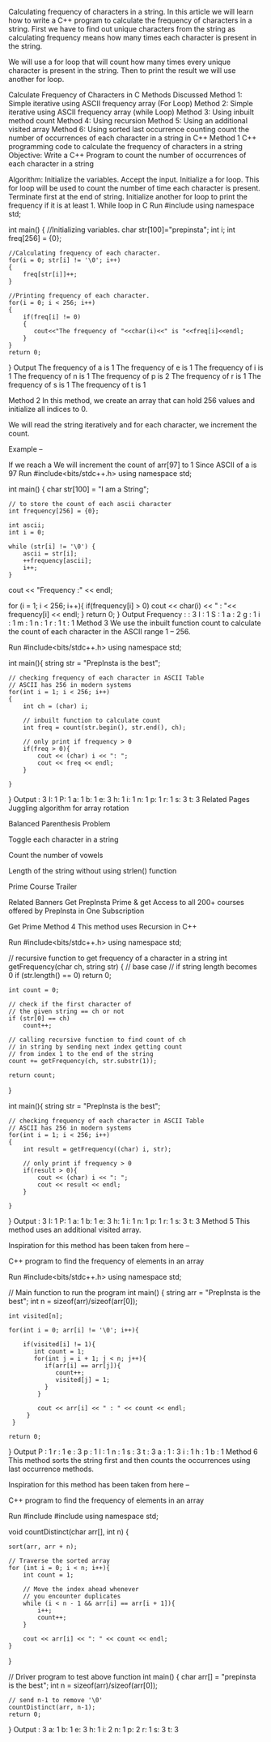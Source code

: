 Calculating frequency of characters in a string.
In this article we will learn how to write a C++ program to calculate the frequency of characters in a string. First we have to find out unique characters from the string as calculating frequency means how many times each character is present in the string.

We will use a for loop that will count how many times every unique character is present in the string. Then to print the result we will use another for loop.

Calculate Frequency of Characters in C
Methods Discussed
Method 1: Simple iterative using ASCII frequency array (For Loop)
Method 2: Simple iterative using ASCII frequency array (while Loop)
Method 3: Using inbuilt method count
Method 4: Using recursion
Method 5: Using an additional visited array
Method 6: Using sorted last occurrence counting
count the number of occurrences of each character in a string in C++
Method 1
C++ programming code to calculate the frequency of characters in a string
Objective: Write a C++ Program to count the number of occurrences of each character in a string

Algorithm:
Initialize the variables.
Accept the input.
Initialize a for loop.
This for loop will be used to count the number of time each character is present.
Terminate first at the end of string. 
Initialize another for loop to print the frequency if it is at least 1.
While loop in C
Run
#include <iostream>
using namespace std;

int main()
{
    //Initializing variables.
    char str[100]="prepinsta";
    int i;
    int freq[256] = {0};
    
    //Calculating frequency of each character.
    for(i = 0; str[i] != '\0'; i++)
    {
        freq[str[i]]++;
    }
    
    //Printing frequency of each character.
    for(i = 0; i < 256; i++)
    {
        if(freq[i] != 0)
        {
           cout<<"The frequency of "<<char(i)<<" is "<<freq[i]<<endl;
        }
    }
    return 0;
}
Output
The frequency of a is 1
The frequency of e is 1
The frequency of i is 1
The frequency of n is 1
The frequency of p is 2
The frequency of r is 1
The frequency of s is 1
The frequency of t is 1

Method 2
In this method, we create an array that can hold 256 values and initialize all indices to 0.

We will read the string iteratively and for each character, we increment the count.

Example –

If we reach a
We will increment the count of arr[97] to 1
Since ASCII of a is 97
Run
#include<bits/stdc++.h>
using namespace std;

int main() {
    char str[100] = "I am a String";
    
    // to store the count of each ascii character
    int frequency[256] = {0};
    
    int ascii;
    int i = 0;
    
    while (str[i] != '\0') {
        ascii = str[i];
        ++frequency[ascii];
        i++;
    }
   cout << "Frequency :" << endl;
   
   for (i = 1; i < 256; i++){ 
        if(frequency[i] > 0)
           cout << char(i) << " : "<< frequency[i] << endl;
   }
   return 0;
}
Output
Frequency :
  : 3
I : 1
S : 1
a : 2
g : 1
i : 1
m : 1
n : 1
r : 1
t : 1
Method 3
We use the inbuilt function count to calculate the count of each character in the ASCII range 1 – 256.

Run
#include<bits/stdc++.h>
using namespace std;
 
int main(){
    string str = "PrepInsta is the best";
    
    // checking frequency of each character in ASCII Table
    // ASCII has 256 in modern systems
    for(int i = 1; i < 256; i++)
    {
        int ch = (char) i;
        
        // inbuilt function to calculate count
        int freq = count(str.begin(), str.end(), ch);
        
        // only print if frequency > 0
        if(freq > 0){
            cout << (char) i << ": ";
            cout << freq << endl;
        }
        
    }
}
Output
: 3
I: 1
P: 1
a: 1
b: 1
e: 3
h: 1
i: 1
n: 1
p: 1
r: 1
s: 3
t: 3
Related Pages
Juggling algorithm for array rotation
 
Balanced Parenthesis Problem
 
Toggle each character in a string

Count the number of vowels

Length of the string without using strlen() function

Prime Course Trailer

Related Banners
Get PrepInsta Prime & get Access to all 200+ courses offered by PrepInsta in One Subscription

Get Prime
Method 4
This method uses Recursion in C++

Run
#include<bits/stdc++.h>
using namespace std;

// recursive function to get frequency of a character in a string
int getFrequency(char ch, string str)
{
    // base case
    // if string length becomes 0
    if (str.length() == 0)
        return 0;
    
    int count = 0;
 
    // check if the first character of
    // the given string == ch or not
    if (str[0] == ch)
        count++;
 
    // calling recursive function to find count of ch
    // in string by sending next index getting count
    // from index 1 to the end of the string
    count += getFrequency(ch, str.substr(1));
 
    return count;
}
 
int main(){
    string str = "PrepInsta is the best";
    
    // checking frequency of each character in ASCII Table
    // ASCII has 256 in modern systems
    for(int i = 1; i < 256; i++)
    {
        int result = getFrequency((char) i, str);
        
        // only print if frequency > 0
        if(result > 0){
            cout << (char) i << ": ";
            cout << result << endl;
        }
        
    }
}
Output
: 3
I: 1
P: 1
a: 1
b: 1
e: 3
h: 1
i: 1
n: 1
p: 1
r: 1
s: 3
t: 3
Method 5
This method uses an additional visited array.

Inspiration for this method has been taken from here –

C++ program to find the frequency of elements in an array

Run
#include<bits/stdc++.h>
using namespace std;

// Main function to run the program
int main() 
{ 
    string arr = "PrepInsta is the best";
    int n = sizeof(arr)/sizeof(arr[0]); 

    int visited[n];

    for(int i = 0; arr[i] != '\0'; i++){

        if(visited[i] != 1){
           int count = 1;
           for(int j = i + 1; j < n; j++){
              if(arr[i] == arr[j]){
                 count++;
                 visited[j] = 1;
              }
            }

            cout << arr[i] << " : " << count << endl;
         }
     }

    return 0; 
}
Output
P : 1
r : 1
e : 3
p : 1
I : 1
n : 1
s : 3
t : 3
a : 1
  : 3
i : 1
h : 1
b : 1
Method 6
This method sorts the string first and then counts the occurrences using last occurrence methods.

Inspiration for this method has been taken from here –

C++ program to find the frequency of elements in an array

Run
#include <iostream>
#include <algorithm>
using namespace std;
 
void countDistinct(char arr[], int n)
{

    sort(arr, arr + n);
 
    // Traverse the sorted array
    for (int i = 0; i < n; i++){
        int count = 1;

        // Move the index ahead whenever
        // you encounter duplicates
        while (i < n - 1 && arr[i] == arr[i + 1]){
            i++;
            count++;
        }
        
        cout << arr[i] << ": " << count << endl;
    }
 
}
 
// Driver program to test above function
int main()
{
    char arr[] = "prepinsta is the best";
    int n = sizeof(arr)/sizeof(arr[0]); 
    
    // send n-1 to remove '\0'
    countDistinct(arr, n-1);
    return 0;
}
Output
 : 3
a: 1
b: 1
e: 3
h: 1
i: 2
n: 1
p: 2
r: 1
s: 3
t: 3
